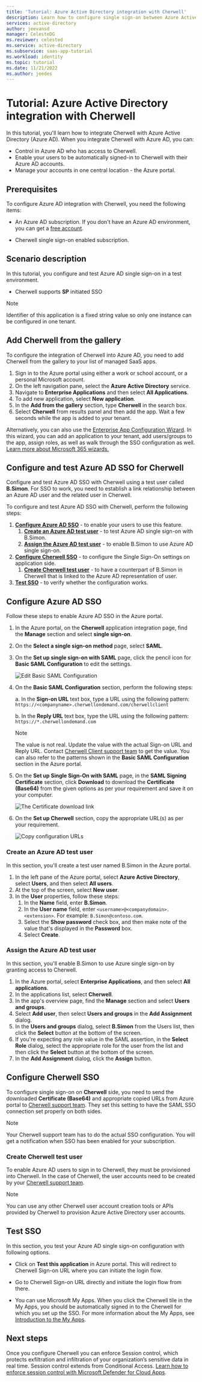 ```yaml
---
title: 'Tutorial: Azure Active Directory integration with Cherwell'
description: Learn how to configure single sign-on between Azure Active Directory and Cherwell.
services: active-directory
author: jeevansd
manager: CelesteDG
ms.reviewer: celested
ms.service: active-directory
ms.subservice: saas-app-tutorial
ms.workload: identity
ms.topic: tutorial
ms.date: 11/21/2022
ms.author: jeedes
---
```

# Tutorial: Azure Active Directory integration with Cherwell

In this tutorial, you'll learn how to integrate Cherwell with Azure Active Directory (Azure AD). When you integrate Cherwell with Azure AD, you can:

* Control in Azure AD who has access to Cherwell.
* Enable your users to be automatically signed-in to Cherwell with their Azure AD accounts.
* Manage your accounts in one central location - the Azure portal.

## Prerequisites

To configure Azure AD integration with Cherwell, you need the following items:

* An Azure AD subscription. If you don't have an Azure AD environment, you can get a [free account](https://azure.microsoft.com/free/).

* Cherwell single sign-on enabled subscription.

## Scenario description

In this tutorial, you configure and test Azure AD single sign-on in a test environment.

* Cherwell supports **SP** initiated SSO

> [!NOTE]
> Identifier of this application is a fixed string value so only one instance can be configured in one tenant.

## Add Cherwell from the gallery

To configure the integration of Cherwell into Azure AD, you need to add Cherwell from the gallery to your list of managed SaaS apps.

1. Sign in to the Azure portal using either a work or school account, or a personal Microsoft account.
1. On the left navigation pane, select the **Azure Active Directory** service.
1. Navigate to **Enterprise Applications** and then select **All Applications**.
1. To add new application, select **New application**.
1. In the **Add from the gallery** section, type **Cherwell** in the search box.
1. Select **Cherwell** from results panel and then add the app. Wait a few seconds while the app is added to your tenant.

 Alternatively, you can also use the [Enterprise App Configuration Wizard](https://portal.office.com/AdminPortal/home?Q=Docs#/azureadappintegration). In this wizard, you can add an application to your tenant, add users/groups to the app, assign roles, as well as walk through the SSO configuration as well. [Learn more about Microsoft 365 wizards.](/microsoft-365/admin/misc/azure-ad-setup-guides)

## Configure and test Azure AD SSO for Cherwell

Configure and test Azure AD SSO with Cherwell using a test user called **B.Simon**. For SSO to work, you need to establish a link relationship between an Azure AD user and the related user in Cherwell.

To configure and test Azure AD SSO with Cherwell, perform the following steps:

1. **[Configure Azure AD SSO](#configure-azure-ad-sso)** - to enable your users to use this feature.
    1. **[Create an Azure AD test user](#create-an-azure-ad-test-user)** - to test Azure AD single sign-on with B.Simon.
    2. **[Assign the Azure AD test user](#assign-the-azure-ad-test-user)** - to enable B.Simon to use Azure AD single sign-on.
2. **[Configure Cherwell SSO](#configure-cherwell-sso)** - to configure the Single Sign-On settings on application side.
    1. **[Create Cherwell test user](#create-cherwell-test-user)** - to have a counterpart of B.Simon in Cherwell that is linked to the Azure AD representation of user.
3. **[Test SSO](#test-sso)** - to verify whether the configuration works.

## Configure Azure AD SSO

Follow these steps to enable Azure AD SSO in the Azure portal.

1. In the Azure portal, on the **Cherwell** application integration page, find the **Manage** section and select **single sign-on**.
1. On the **Select a single sign-on method** page, select **SAML**.
1. On the **Set up single sign-on with SAML** page, click the pencil icon for **Basic SAML Configuration** to edit the settings.

   ![Edit Basic SAML Configuration](common/edit-urls.png)

4. On the **Basic SAML Configuration** section, perform the following steps:

    a. In the **Sign-on URL** text box, type a URL using the following pattern:
    `https://<companyname>.cherwellondemand.com/cherwellclient`

    b. In the **Reply URL** text box, type the URL using the following pattern:
    `https://*.cherwellondemand.com`
	
	> [!NOTE]
	> The value is not real. Update the value with the actual Sign-on URL and Reply URL. Contact [Cherwell Client support team](https://cherwellsupport.com/CherwellPortal) to get the value. You can also refer to the patterns shown in the **Basic SAML Configuration** section in the Azure portal.

5. On the **Set up Single Sign-On with SAML** page, in the **SAML Signing Certificate** section, click **Download** to download the **Certificate (Base64)** from the given options as per your requirement and save it on your computer.

	![The Certificate download link](common/certificatebase64.png)

6. On the **Set up Cherwell** section, copy the appropriate URL(s) as per your requirement.

	![Copy configuration URLs](common/copy-configuration-urls.png)

### Create an Azure AD test user

In this section, you'll create a test user named B.Simon in the Azure portal.

1. In the left pane of the Azure portal, select **Azure Active Directory**, select **Users**, and then select **All users**.
1. At the top of the screen, select **New user**.
1. In the **User** properties, follow these steps:
   1. In the **Name** field, enter **B.Simon**.  
   1. In the **User name** field, enter `<username>@<companydomain>.<extension>`. For example: `B.Simon@contoso.com`.
   1. Select the **Show password** check box, and then make note of the value that's displayed in the **Password** box.
   1. Select **Create**.

### Assign the Azure AD test user

In this section, you'll enable B.Simon to use Azure single sign-on by granting access to Cherwell.

1. In the Azure portal, select **Enterprise Applications**, and then select **All applications**.
1. In the applications list, select **Cherwell**.
1. In the app's overview page, find the **Manage** section and select **Users and groups**.
1. Select **Add user**, then select **Users and groups** in the **Add Assignment** dialog.
1. In the **Users and groups** dialog, select **B.Simon** from the Users list, then click the **Select** button at the bottom of the screen.
1. If you're expecting any role value in the SAML assertion, in the **Select Role** dialog, select the appropriate role for the user from the list and then click the **Select** button at the bottom of the screen.
1. In the **Add Assignment** dialog, click the **Assign** button.

## Configure Cherwell SSO

To configure single sign-on on **Cherwell** side, you need to send the downloaded **Certificate (Base64)** and appropriate copied URLs from Azure portal to [Cherwell support team](https://cherwellsupport.com/CherwellPortal). They set this setting to have the SAML SSO connection set properly on both sides.

> [!NOTE]
> Your Cherwell support team has to do the actual SSO configuration. You will get a notification when SSO has been enabled for your subscription.

### Create Cherwell test user

To enable Azure AD users to sign in to Cherwell, they must be provisioned into Cherwell. In the case of Cherwell, the user accounts need to be created by your [Cherwell support team](https://cherwellsupport.com/CherwellPortal).

> [!NOTE]
> You can use any other Cherwell user account creation tools or APIs provided by Cherwell to provision Azure Active Directory user accounts.

## Test SSO

In this section, you test your Azure AD single sign-on configuration with following options. 

* Click on **Test this application** in Azure portal. This will redirect to Cherwell Sign-on URL where you can initiate the login flow. 

* Go to Cherwell Sign-on URL directly and initiate the login flow from there.

* You can use Microsoft My Apps. When you click the Cherwell tile in the My Apps, you should be automatically signed in to the Cherwell for which you set up the SSO. For more information about the My Apps, see [Introduction to the My Apps](https://support.microsoft.com/account-billing/sign-in-and-start-apps-from-the-my-apps-portal-2f3b1bae-0e5a-4a86-a33e-876fbd2a4510).

## Next steps

Once you configure Cherwell you can enforce Session control, which protects exfiltration and infiltration of your organization’s sensitive data in real time. Session control extends from Conditional Access. [Learn how to enforce session control with Microsoft Defender for Cloud Apps](/cloud-app-security/proxy-deployment-aad).
